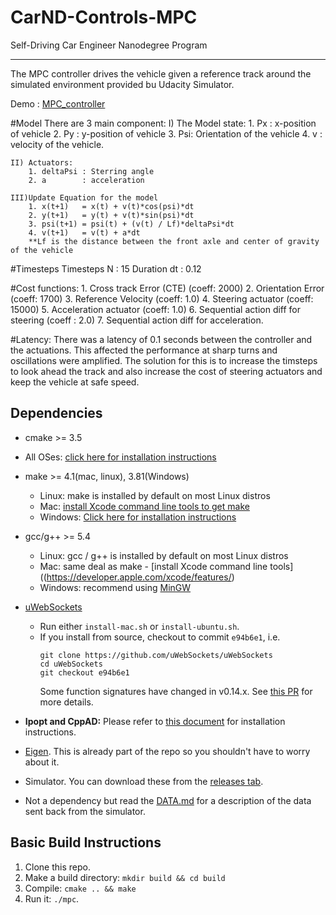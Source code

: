 # CarND-Controls-MPC
Self-Driving Car Engineer Nanodegree Program


---
The MPC controller drives the vehicle given a reference track around the simulated environment provided bu Udacity Simulator.

Demo : [MPC_controller](https://youtu.be/VtINpEImMoc)

#Model
There are 3 main component:
	I) The Model state:
		1. Px : x-position of vehicle
		2. Py : y-position of vehicle
		3. Psi: Orientation of the vehicle
		4. v  : velocity of the vehicle.

	II) Actuators:
		1. deltaPsi : Sterring angle
		2. a        : acceleration

	III)Update Equation for the model
		1. x(t+1)   = x(t) + v(t)*cos(psi)*dt
		2. y(t+1)   = y(t) + v(t)*sin(psi)*dt
		3. psi(t+1) = psi(t) + (v(t) / Lf)*deltaPsi*dt
		4. v(t+1)   = v(t) + a*dt
		**Lf is the distance between the front axle and center of gravity of the vehicle

#Timesteps 
	Timesteps N : 15
	Duration dt : 0.12

#Cost functions:
	1. Cross track Error (CTE) (coeff: 2000)
	2. Orientation Error       (coeff: 1700)
	3. Reference Velocity      (coeff: 1.0)
	4. Steering actuator       (coeff: 15000)
	5. Acceleration actuator   (coeff: 1.0)
	6. Sequential action diff for steering  (coeff : 2.0)
	7. Sequential action diff for acceleration.

#Latency: 
There was a latency of 0.1 seconds between the controller and the actuations. This affected the performance at sharp turns and oscillations were amplified. The solution for this is to increase the timsteps to look ahead the track and also increase the cost of steering actuators and keep the vehicle at safe speed.
		
## Dependencies

* cmake >= 3.5
 * All OSes: [click here for installation instructions](https://cmake.org/install/)
* make >= 4.1(mac, linux), 3.81(Windows)
  * Linux: make is installed by default on most Linux distros
  * Mac: [install Xcode command line tools to get make](https://developer.apple.com/xcode/features/)
  * Windows: [Click here for installation instructions](http://gnuwin32.sourceforge.net/packages/make.htm)
* gcc/g++ >= 5.4
  * Linux: gcc / g++ is installed by default on most Linux distros
  * Mac: same deal as make - [install Xcode command line tools]((https://developer.apple.com/xcode/features/)
  * Windows: recommend using [MinGW](http://www.mingw.org/)
* [uWebSockets](https://github.com/uWebSockets/uWebSockets)
  * Run either `install-mac.sh` or `install-ubuntu.sh`.
  * If you install from source, checkout to commit `e94b6e1`, i.e.
    ```
    git clone https://github.com/uWebSockets/uWebSockets
    cd uWebSockets
    git checkout e94b6e1
    ```
    Some function signatures have changed in v0.14.x. See [this PR](https://github.com/udacity/CarND-MPC-Project/pull/3) for more details.

* **Ipopt and CppAD:** Please refer to [this document](https://github.com/udacity/CarND-MPC-Project/blob/master/install_Ipopt_CppAD.md) for installation instructions.
* [Eigen](http://eigen.tuxfamily.org/index.php?title=Main_Page). This is already part of the repo so you shouldn't have to worry about it.
* Simulator. You can download these from the [releases tab](https://github.com/udacity/self-driving-car-sim/releases).
* Not a dependency but read the [DATA.md](./DATA.md) for a description of the data sent back from the simulator.


## Basic Build Instructions

1. Clone this repo.
2. Make a build directory: `mkdir build && cd build`
3. Compile: `cmake .. && make`
4. Run it: `./mpc`.

